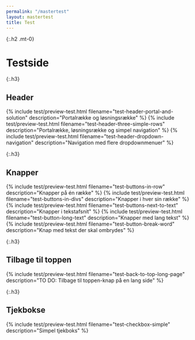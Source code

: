 ```yaml
---
permalink: "/mastertest"
layout: mastertest
title: Test
---
```


{:.h2 .mt-0}
# Testside

{:.h3}
## Header

{% include test/preview-test.html filename="test-header-portal-and-solution" description="Portalrække og løsningsrække" %}
{% include test/preview-test.html filename="test-header-three-simple-rows" description="Portalrække, løsningsrække og simpel navigation" %}
{% include test/preview-test.html filename="test-header-dropdown-navigation" description="Navigation med flere dropdownmenuer" %}

{:.h3}
## Knapper

{% include test/preview-test.html filename="test-buttons-in-row" description="Knapper på én række" %}
{% include test/preview-test.html filename="test-buttons-in-divs" description="Knapper i hver sin række" %}
{% include test/preview-test.html filename="test-buttons-next-to-text" description="Knapper i tekstafsnit" %}
{% include test/preview-test.html filename="test-button-long-text" description="Knapper med lang tekst" %}
{% include test/preview-test.html filename="test-button-break-word" description="Knap med tekst der skal ombrydes" %}

{:.h3}
## Tilbage til toppen

{% include test/preview-test.html filename="test-back-to-top-long-page" description="TO DO: Tilbage til toppen-knap på en lang side" %}

{:.h3}
## Tjekbokse

{% include test/preview-test.html filename="test-checkbox-simple" description="Simpel tjekboks" %}
